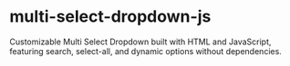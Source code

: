 # multi-select-dropdown-js
Customizable Multi Select Dropdown built with HTML and JavaScript, featuring search, select-all, and dynamic options without dependencies.
